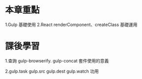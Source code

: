 本章重點
=======================
1.Gulp 基礎使用
2.React renderComponent、createClass 基礎運用


課後學習
=======================
1.查詢 gulp-browserify. gulp-concat 套件使用的意義

2.gulp.task  gulp.src gulp.dest gulp.watch 功用